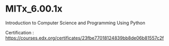 # MITx_6.00.1x
Introduction to Computer Science and Programming Using Python


Certification : https://courses.edx.org/certificates/23fbe77018124839bb8de06b81557c2f
